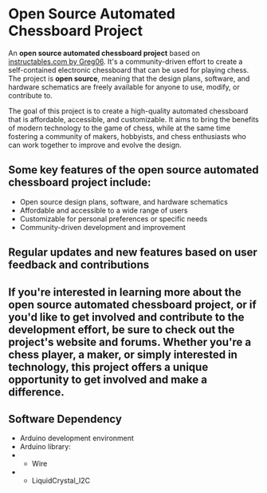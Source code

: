 # Open Source Automated Chessboard Project
An **open source automated chessboard project** based on <a href="https://www.instructables.com/Automated-Chessboard/" target="_blank">instructables.com by Greg06</a>. It's a community-driven effort to create a self-contained electronic chessboard that can be used for playing chess. The project is **open source**, meaning that the design plans, software, and hardware schematics are freely available for anyone to use, modify, or contribute to.

The goal of this project is to create a high-quality automated chessboard that is affordable, accessible, and customizable. It aims to bring the benefits of modern technology to the game of chess, while at the same time fostering a community of makers, hobbyists, and chess enthusiasts who can work together to improve and evolve the design.

## Some key features of the open source automated chessboard project include:
- Open source design plans, software, and hardware schematics
- Affordable and accessible to a wide range of users
- Customizable for personal preferences or specific needs
- Community-driven development and improvement

## Regular updates and new features based on user feedback and contributions
If you're interested in learning more about the open source automated chessboard project, or if you'd like to get involved and contribute to the development effort, be sure to check out the project's website and forums. Whether you're a chess player, a maker, or simply interested in technology, this project offers a unique opportunity to get involved and make a difference.
---
## Software Dependency
- Arduino development environment
- Arduino library:
- - Wire
- - LiquidCrystal_I2C
